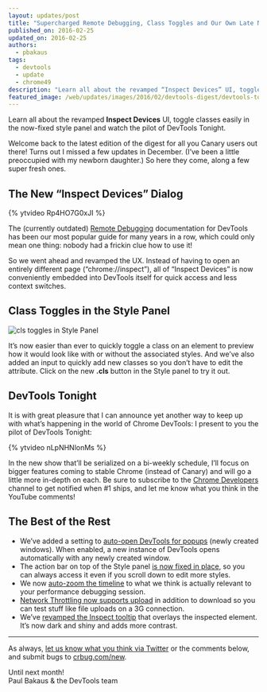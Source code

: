 ```yaml
---
layout: updates/post
title: "Supercharged Remote Debugging, Class Toggles and Our Own Late Night Show?!"
published_on: 2016-02-25
updated_on: 2016-02-25
authors:
  - pbakaus
tags:
  - devtools
  - update
  - chrome49
description: "Learn all about the revamped “Inspect Devices” UI, toggle classes easily in the now-fixed style panel and watch the pilot of DevTools Tonight."
featured_image: /web/updates/images/2016/02/devtools-digest/devtools-tonight.jpg
---
```


<p class="intro">Learn all about the revamped <strong>Inspect Devices</strong> UI, toggle classes easily in the now-fixed style panel and watch the pilot of DevTools Tonight.</p>

Welcome back to the latest edition of the digest for all you Canary users out there! Turns out I missed a few updates in December. (I’ve been a little preoccupied with my newborn daughter.) So here they come, along a few super fresh ones.

## The New “Inspect Devices” Dialog

{% ytvideo Rp4HO7G0xJI %}

The (currently outdated) [Remote Debugging](https://developers.google.com/web/tools/chrome-devtools/debug/remote-debugging/remote-debugging) documentation for DevTools has been our most popular guide for many years in a row, which could only mean one thing: nobody had a frickin clue how to use it!

So we went ahead and revamped the UX. Instead of having to open an entirely different page (“chrome://inspect”), all of “Inspect Devices” is now conveniently embedded into DevTools itself for quick access and less context switches.

## Class Toggles in the Style Panel

![cls toggles in Style Panel](/web/updates/images/2016/02/devtools-digest/cls-toggles.png)

It’s now easier than ever to quickly toggle a class on an element to preview how it would look like with or without the associated styles. And we’ve also added an input to quickly add new classes so you don’t have to edit the attribute. Click on the new **.cls** button in the Style panel to try it out.

## DevTools Tonight

It is with great pleasure that I can announce yet another way to keep up with what’s happening in the world of Chrome DevTools: I present to you the pilot of DevTools Tonight:

{% ytvideo nLpNHNlonMs %}

In the new show that’ll be serialized on a bi-weekly schedule, I’ll focus on bigger features coming to stable Chrome (instead of Canary) and will go a little more in-depth on each. Be sure to subscribe to the [Chrome Developers](https://www.youtube.com/user/ChromeDevelopers) channel to get notified when #1 ships, and let me know what you think in the YouTube comments!

## The Best of the Rest

  * We’ve added a setting to [auto-open DevTools for popups](https://twitter.com/ChromeDevTools/status/697993811696291842) (newly created windows). When enabled, a new instance of DevTools opens automatically with any newly created window.
  * The action bar on top of the Style panel [is now fixed in place](https://twitter.com/ChromeDevTools/status/676839096405221376), so you can always access it even if you scroll down to edit more styles.
  * We now [auto-zoom the timeline](https://twitter.com/ChromeDevTools/status/678992332922818560) to what we think is actually relevant to your performance debugging session.
  * [Network Throttling now supports upload](https://twitter.com/ChromeDevTools/status/679356228326195201) in addition to download so you can test stuff like file uploads on a 3G connection.
  * We’ve [revamped the Inspect tooltip](https://twitter.com/ChromeDevTools/status/697114761129914370) that overlays the inspected element. It’s now dark and shiny and adds more contrast.

- - -

As always, [let us know what you think via 
Twitter](https://twitter.com/intent/tweet?text=%40ChromeDevTools) or the 
comments below, and submit bugs to [crbug.com/new](https://crbug.com/new).

Until next month!  
Paul Bakaus & the DevTools team
